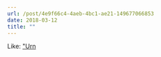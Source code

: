 ```yaml
---
url: /post/4e9f66c4-4aeb-4bc1-ae21-149677066853
date: 2018-03-12
title: ""
---
```





Like: ["Urn](http://urn-lang.com/
)

